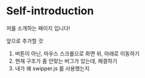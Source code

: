 # Self-introduction

저를 소개하는 페이지 입니다!


앞으로 추가할 것 
  1. 버튼이 아닌, 마우스 스크롤으로 화면 위, 아래로 이동하기
  2. 현재 구조가 좀 안맞는 버그가 있는데, 해결하기
  3. 내가 왜 swipper.js 를 사용했는지
